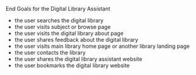 End Goals for the Digital Library Assistant

* the user searches the digital library
* the user visits subject or browse page
* the user visits the digital library about page
* the user shares feedback about the digital library
* the user visits main library home page or another library landing page
* the user contacts the library
* the user shares the digital library assistant website
* the user bookmarks the digital library website
